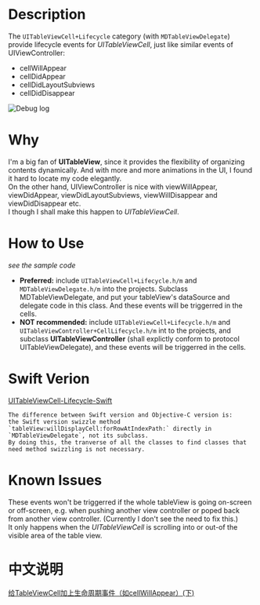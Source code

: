 # Description
The `UITableViewCell+Lifecycle` category (with `MDTableViewDelegate`) provide lifecycle events for *UITableViewCell*, just like similar events of UIViewController:  

* cellWillAppear
* cellDidAppear
* cellDidLayoutSubviews
* cellDidDisappear


![Debug log](https://github.com/madongchunqiu/UITableViewCell-Lifecycle/blob/master/UITableViewCell-Lifecycle.gif)  


# Why
I'm a big fan of **UITableView**, since it provides the flexibility of organizing contents dynamically. And with more and more animations in the UI, I found it hard to locate my code elegantly.  
On the other hand, UIViewController is nice with viewWillAppear, viewDidAppear, viewDidLayoutSubviews, viewWillDisappear and viewDidDisappear etc.   
I though I shall make this happen to *UITableViewCell*.  

# How to Use
*see the sample code*

* **Preferred:** include `UITableViewCell+Lifecycle.h/m` and `MDTableViewDelegate.h/m` into the projects. Subclass MDTableViewDelegate, and put your tableView's dataSource and delegate code in this class. And these events will be triggerred in the cells.  
* **NOT recommended:** include `UITableViewCell+Lifecycle.h/m` and `UITableViewController+CellLifecycle.h/m` int to the projects, and subclass **UITableViewController** (shall explictly conform to protocol UITableViewDelegate), and these events will be triggerred in the cells.  

# Swift Verion
[UITableViewCell-Lifecycle-Swift](https://github.com/madongchunqiu/UITableViewCell-Lifecycle-Swift)
```
The difference between Swift version and Objective-C version is:   
the Swift version swizzle method `tableView:willDisplayCell:forRowAtIndexPath:` directly in `MDTableViewDelegate`, not its subclass.
By doing this, the tranverse of all the classes to find classes that need method swizzling is not necessary.
```

# Known Issues
These events won't be triggerred if the whole tableView is going on-screen or off-screen, e.g. when pushing another view controller or poped back from another view controller. (Currently I don't see the need to fix this.)  
It only happens when the *UITableViewCell* is scrolling into or out-of the visible area of the table view.

# 中文说明
[给TableViewCell加上生命周期事件（如cellWillAppear）(下)](http://www.jianshu.com/p/64c76a587450)
